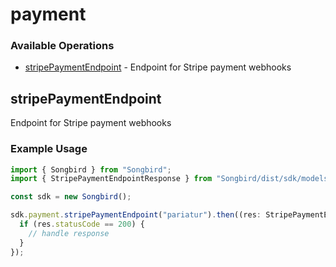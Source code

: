 # payment

### Available Operations

* [stripePaymentEndpoint](#stripepaymentendpoint) - Endpoint for Stripe payment webhooks

## stripePaymentEndpoint

Endpoint for Stripe payment webhooks

### Example Usage

```typescript
import { Songbird } from "Songbird";
import { StripePaymentEndpointResponse } from "Songbird/dist/sdk/models/operations";

const sdk = new Songbird();

sdk.payment.stripePaymentEndpoint("pariatur").then((res: StripePaymentEndpointResponse) => {
  if (res.statusCode == 200) {
    // handle response
  }
});
```
